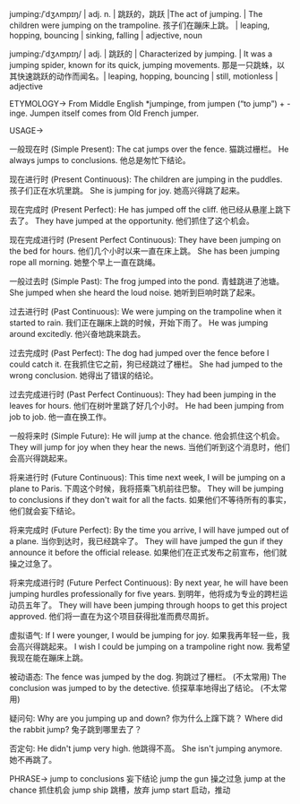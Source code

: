 jumping:/ˈdʒʌmpɪŋ/ | adj.  n. | 跳跃的，跳跃 |The act of jumping. | The children were jumping on the trampoline. 孩子们在蹦床上跳。 | leaping, hopping, bouncing | sinking, falling | adjective, noun

jumping:/ˈdʒʌmpɪŋ/ | adj.  | 跳跃的 | Characterized by jumping. | It was a jumping spider, known for its quick, jumping movements.  那是一只跳蛛，以其快速跳跃的动作而闻名。| leaping, hopping, bouncing | still, motionless | adjective


ETYMOLOGY->
From Middle English *jumpinge, from jumpen (“to jump”) + -inge.  Jumpen itself comes from Old French jumper.

USAGE->

一般现在时 (Simple Present):
The cat jumps over the fence.  猫跳过栅栏。
He always jumps to conclusions. 他总是匆忙下结论。


现在进行时 (Present Continuous):
The children are jumping in the puddles. 孩子们正在水坑里跳。
She is jumping for joy. 她高兴得跳了起来。


现在完成时 (Present Perfect):
He has jumped off the cliff. 他已经从悬崖上跳下去了。
They have jumped at the opportunity. 他们抓住了这个机会。


现在完成进行时 (Present Perfect Continuous):
They have been jumping on the bed for hours. 他们几个小时以来一直在床上跳。
She has been jumping rope all morning. 她整个早上一直在跳绳。


一般过去时 (Simple Past):
The frog jumped into the pond. 青蛙跳进了池塘。
She jumped when she heard the loud noise. 她听到巨响时跳了起来。


过去进行时 (Past Continuous):
We were jumping on the trampoline when it started to rain.  我们正在蹦床上跳的时候，开始下雨了。
He was jumping around excitedly. 他兴奋地跳来跳去。


过去完成时 (Past Perfect):
The dog had jumped over the fence before I could catch it.  在我抓住它之前，狗已经跳过了栅栏。
She had jumped to the wrong conclusion. 她得出了错误的结论。


过去完成进行时 (Past Perfect Continuous):
They had been jumping in the leaves for hours. 他们在树叶里跳了好几个小时。
He had been jumping from job to job. 他一直在换工作。



一般将来时 (Simple Future):
He will jump at the chance. 他会抓住这个机会。
They will jump for joy when they hear the news. 当他们听到这个消息时，他们会高兴得跳起来。



将来进行时 (Future Continuous):
This time next week, I will be jumping on a plane to Paris. 下周这个时候，我将搭乘飞机前往巴黎。
They will be jumping to conclusions if they don't wait for all the facts. 如果他们不等待所有的事实，他们就会妄下结论。



将来完成时 (Future Perfect):
By the time you arrive, I will have jumped out of a plane. 当你到达时，我已经跳伞了。
They will have jumped the gun if they announce it before the official release. 如果他们在正式发布之前宣布，他们就操之过急了。



将来完成进行时 (Future Perfect Continuous):
By next year, he will have been jumping hurdles professionally for five years. 到明年，他将成为专业的跨栏运动员五年了。
They will have been jumping through hoops to get this project approved. 他们将一直在为这个项目获得批准而费尽周折。



虚拟语气:
If I were younger, I would be jumping for joy. 如果我再年轻一些，我会高兴得跳起来。
I wish I could be jumping on a trampoline right now. 我希望我现在能在蹦床上跳。


被动语态:
The fence was jumped by the dog. 狗跳过了栅栏。 (不太常用)
The conclusion was jumped to by the detective. 侦探草率地得出了结论。 (不太常用)

疑问句:
Why are you jumping up and down? 你为什么上蹿下跳？
Where did the rabbit jump? 兔子跳到哪里去了？

否定句:
He didn't jump very high. 他跳得不高。
She isn't jumping anymore. 她不再跳了。

PHRASE->
jump to conclusions  妄下结论
jump the gun  操之过急
jump at the chance  抓住机会
jump ship  跳槽，放弃
jump start  启动，推动
